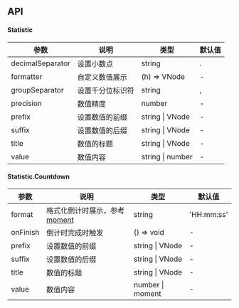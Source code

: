 ## API

#### Statistic

| 参数 | 说明 | 类型 | 默认值 |
| -------- | ----------- | ---- | ------- |
| decimalSeparator | 设置小数点 | string | . |
| formatter | 自定义数值展示 | (h) => VNode | - |
| groupSeparator | 设置千分位标识符 | string | , |
| precision | 数值精度 | number | - |
| prefix | 设置数值的前缀 | string \| VNode | - |
| suffix | 设置数值的后缀 | string \| VNode | - |
| title | 数值的标题 | string \| VNode | - |
| value | 数值内容 | string \| number | - |

#### Statistic.Countdown

| 参数 | 说明 | 类型 | 默认值 |
| -------- | ----------- | ---- | ------- |
| format | 格式化倒计时展示，参考 [moment](http://momentjs.com/) | string | 'HH:mm:ss' |
| onFinish | 倒计时完成时触发 | () => void | - |
| prefix | 设置数值的前缀 | string \| VNode | - |
| suffix | 设置数值的后缀 | string \| VNode | - |
| title | 数值的标题 | string \| VNode | - |
| value | 数值内容 | number \| moment | - |
